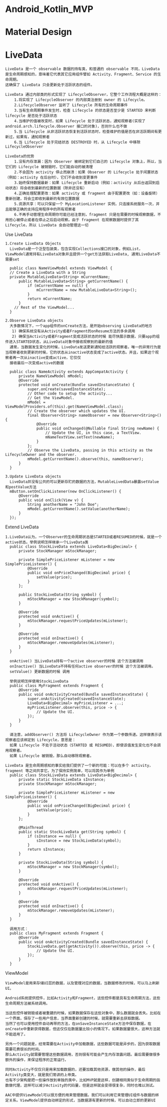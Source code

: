 # Android_Kotlin_MVP

# Material Design
<!--
        android:background="?android:attr/selectableItemBackground"波纹有边界
        android:background="?android:attr/selectableItemBackgroundBorderless" 波纹超出边界
-->


# LiveData
    LiveData 是一个 observable 数据的持有类，和普通的 observable 不同，LiveData 是生命周期感知的，意味着它代表其它应用组件譬如 Activity、Fragment、Service 的生命周期。
    这确保了 LiveData 只会更新处于活跃状态的组件。

    LiveData 通过内部类的形式实现了 LifecycleObserver，它整个工作流程大概是这样的：
        1.将实现了 LifecycleObserver 的内部类注册到 owner 的 Lifecycle。
        2.LifecycleObserver 监听了 Lifecycle 所有的生命周期事件
        3.当有生命周期事件发生时，检查 Lifecycle 的状态是否至少是 STARTED 来判断 lifecycle 是否处于活跃状态
        4.当维护的值被改变时，如果 Lifecycle 处于活跃状态，通知观察者(实现了 android.arch.lifecycle.Observer 接口的对象)，否则什么也不做
        5.当 Lifecycle 从非活跃状态恢复到活跃状态时，检查维护的值是否在非活跃期间有更新过，如果有，通知观察者
        6.当 Lifecycle 处于完结状态 DESTROYED 时，从 Lifecycle 中移除 LifecycleObserver

    LiveData的优势
        1.没有内存泄漏：因为 Observer 被绑定到它们自己的 Lifecycle 对象上，所以，当它们的 Lifecycle 被销毁时，它们能自动的被清理
        2.不会因为 activity 停止而崩溃：如果 Observer 的 Lifecycle 处于闲置状态（例如：activity 在后台时），它们不会收到变更事件
        3.始终保持数据最新：如果 Lifecycle 重新启动（例如：activity 从后台返回到启动状态）将会收到最新的位置数据（除非还没有）
        4.正确处理配置更改：如果 activity 或 fragment 由于配置更改（如：设备旋转）重新创建，将会立即收到最新的有效位置数据
        5.资源共享：可以只保留一个 MyLocationListener 实例，只连接系统服务一次，并且能够正确的支持应用程序中的所有观察者
        6.不再手动管理生命周期你可能已经注意到，fragment 只是在需要的时候观察数据，不用担心被停止或者在停止之后启动观察。由于 fragment 在观察数据时提供了其 Lifecycle，所以 LiveData 会自动管理这一切

Use LiveData

    1.Create LiveData Objects
      LiveData是一个泛型包装类，包含实现Collections接口的对象，例如List， ViewModel通常持有LiveData对象并且提供一个get方法获取LiveData, 通常LiveData不需要set
      
      public class NameViewModel extends ViewModel {
      // Create a LiveData with a String
      private MutableLiveData<String> mCurrentName;
          public MutableLiveData<String> getCurrentName() {
              if (mCurrentName == null) {
                  mCurrentName = new MutableLiveData<String>();
              }
              return mCurrentName;
          }
        // Rest of the ViewModel...
      }
      
    2.Observe LiveData objects
      大多数情况下，一个app组件的onCreate方法，是开始observing LiveData的地方
       1) 确保系统没有从Activity或者Fragment的onResume方法的多余调用
       2) 确保当Activity或者Fragment变成活跃状态的时候 能尽快展示数据，只要app的组件进入STARTED状态，从LiveData对象中接收观察到的最新的值
      通常，当数据发生变化的时候，LiveData发送更新通知给活跃的观察者。唯一的异常行为是当观察者收到更新的时候，它的状态从inactive状态变成了active状态。并且，如果这个观察者再一次从inactive变成active，它仅仅
      接收最后一次变成active的数据
      
      public class NameActivity extends AppCompatActivity {
          private NameViewModel mModel;
          @Override
          protected void onCreate(Bundle savedInstanceState) {
              super.onCreate(savedInstanceState);
              // Other code to setup the activity...
              // Get the ViewModel.
              mModel = ViewModelProviders.of(this).get(NameViewModel.class);
              // Create the observer which updates the UI.
              final Observer<String> nameObserver = new Observer<String>() {
                  @Override
                  public void onChanged(@Nullable final String newName) {
                      // Update the UI, in this case, a TextView.
                      mNameTextView.setText(newName);
                  }
              };
              // Observe the LiveData, passing in this activity as the LifecycleOwner and the observer.
              mModel.getCurrentName().observe(this, nameObserver);
          }
      }
      
    3.Update LiveData objects
      LiveData并没有公共的可以更新存贮的数据的方法，MutableLivedData暴露setValue和postValue方法
      mButton.setOnClickListener(new OnClickListener() {
          @Override
          public void onClick(View v) {
              String anotherName = "John Doe";
              mModel.getCurrentName().setValue(anotherName);
          }
      });

Extend LiveData
    
    1.LiveData认为，一个Observer的生命周期状态是STARTED或者RESUMED的时候，就是一个active状态。举例说明怎样继承一个LiveData类
      public class StockLiveData extends LiveData<BigDecimal> {
          private StockManager mStockManager;
      
          private SimplePriceListener mListener = new SimplePriceListener() {
              @Override
              public void onPriceChanged(BigDecimal price) {
                  setValue(price);
              }
          };
      
          public StockLiveData(String symbol) {
              mStockManager = new StockManager(symbol);
          }
      
          @Override
          protected void onActive() {
              mStockManager.requestPriceUpdates(mListener);
          }
      
          @Override
          protected void onInactive() {
              mStockManager.removeUpdates(mListener);
          }
      }
      
      onActive() 当LiveData持有一个active observer的时候 这个方法被调用
      onInactive() 当LiveData不持有任何active observer的时候 这个方法被调用。
      setValue() 更新数据的时候 调用
      
      举例说明怎样使用StockLiveData
      public class MyFragment extends Fragment {
          @Override
          public void onActivityCreated(Bundle savedInstanceState) {
              super.onActivityCreated(savedInstanceState);
              LiveData<BigDecimal> myPriceListener = ...;
              myPriceListener.observe(this, price -> {
                  // Update the UI.
              });
          }
      }
      
      请注意，addObserver() 方法将 LifecycleOwner 作为第一个参数传递。这样做表示该观察者应该绑定到 Lifecycle，意思是：
      如果 Lifecycle 不处于活动状态（STARTED 或 RESUMED），即使该值发生变化也不会调用观察者。
      如果 Lifecycle 被销毁，那么自动移除观察者。
    
    LiveData 是生命周期感知的事实给我们提供了一个新的可能：可以在多个 activity，fragment 等之间共享它。为了保持实例简单，可以将其作为单例
      public class StockLiveData extends LiveData<BigDecimal> {
          private static StockLiveData sInstance;
          private StockManager mStockManager;
      
          private SimplePriceListener mListener = new SimplePriceListener() {
              @Override
              public void onPriceChanged(BigDecimal price) {
                  setValue(price);
              }
          };
      
          @MainThread
          public static StockLiveData get(String symbol) {
              if (sInstance == null) {
                  sInstance = new StockLiveData(symbol);
              }
              return sInstance;
          }
      
          private StockLiveData(String symbol) {
              mStockManager = new StockManager(symbol);
          }
      
          @Override
          protected void onActive() {
              mStockManager.requestPriceUpdates(mListener);
          }
      
          @Override
          protected void onInactive() {
              mStockManager.removeUpdates(mListener);
          }
      }
      
      调用方式：
      public class MyFragment extends Fragment {
          @Override
          public void onActivityCreated(Bundle savedInstanceState) {
              StockLiveData.get(getActivity()).observe(this, price -> {
                  // Update the UI.
              });
          }
      }


ViewModel

    ViewModel是用来存储UI层的数据，以及管理对应的数据，当数据修改的时候，可以马上刷新UI。
    
    Android系统提供控件，比如Activity和Fragment，这些控件都是具有生命周期方法，这些生命周期方法被系统调用。
    
    当这些控件被销毁或者被重建的时候，如果数据保存在这些对象中，那么数据就会丢失。比如在一个界面，保存了一些用户信息，当界面重新创建的时候，就需要重新去获取数据。
    当然了也可以使用控件自动再带的方法，在onSaveInstanceState方法中保存数据，在onCreate中重新获得数据，但这仅仅在数据量比较小的情况下。如果数据量很大，这种方法就不能适用了。
    
    另外一个问题就是，经常需要在Activity中加载数据，这些数据可能是异步的，因为获取数据需要花费很长的时间。
    那么Activity就需要管理这些数据调用，否则很有可能会产生内存泄露问题。最后需要做很多额外的操作，来保证程序的正常运行。
    
    同时Activity不仅仅只是用来加载数据的，还要加载其他资源，做其他的操作，最后Activity类变大，就是我们常讲的上帝类。
    也有不少架构是把一些操作放到单独的类中，比如MVP就是这样，创建相同类似于生命周期的函数做代理，这样可以减少Activity的代码量，但是这样就会变得很复杂，同时也难以测试。
    
    AAC中提供ViewModel可以很方便的用来管理数据。我们可以利用它来管理UI组件与数据的绑定关系。ViewModel提供自动绑定的形式，当数据源有更新的时候，可以自动立即的更新UI
    
    